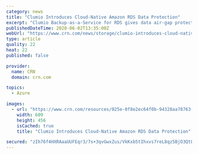 ```yaml
---
category: news
title: "Clumio Introduces Cloud-Native Amazon RDS Data Protection"
excerpt: "Clumio Backup-as-a-Service for RDS gives data air-gap protection so it is available for legal holds and eDiscovery."
publishedDateTime: 2020-06-02T13:35:00Z
webUrl: "https://www.crn.com/news/storage/clumio-introduces-cloud-native-amazon-rds-data-protection"
type: article
quality: 22
heat: 22
published: false

provider:
  name: CRN
  domain: crn.com

topics:
  - Azure

images:
  - url: "https://www.crn.com/resources/025e-0f8e2ec64f0b-94328aa78763-1000/poojan-kumar-clumio2.jpg"
    width: 609
    height: 456
    isCached: true
    title: "Clumio Introduces Cloud-Native Amazon RDS Data Protection"

secured: "zIh76f4HXRAaaUUFEqr3/7s+3qvGwxZus/VkKxb5tIhxvs7reL8qz5BjO3QtLAtLZ8n0LFsuenwXHjHmrO3/tCkEdkadIVoS1aeDY4prtbxyRs8ifRBhe+qJE1jRn1WnY+h2O48cdn5rVqYo9hIOv4WNmJBBAV4a9Q7SMYn2FcQk8sNdx7/VdD75Js980sm9wKsNdWXZD//ouP9sFPafr1M9jV1ZFO73FzZCbBlwg7qfpT1vNjb6evUArAox6b3VXD9OQzMyNmF4Ssdyo5Axls5uaUFDDavlaWDeNN8rUc8RTQacupTj6wJJEYcH0XvMH5dl9BxWs6pc0tB3v2YKH09idTx0a86t/RzfTxkxN2Nmvw4R+Ia2OLpQ8bv0ee6fxePb4atgto43+ivgMCNXEb756eyx6gpCS2bFY4eHpDsmHsanZ4cazmGOPW1GuaChcC8MPrSg0vK9sWzz3dOzEnSN4XbkXKnCsDWZzJL8UYc=;R0/c6TMXBoDnOLjLM0Y1TA=="
---
```


